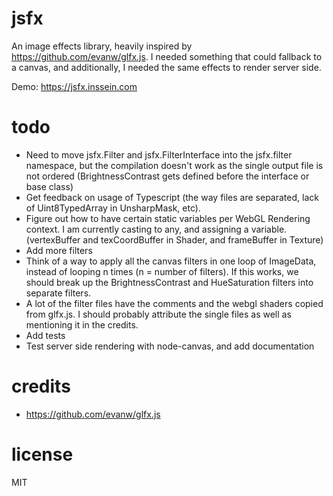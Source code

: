 # jsfx

An image effects library, heavily inspired by https://github.com/evanw/glfx.js. I needed something that could fallback to a canvas, and additionally, I needed the same effects to render server side.

Demo: https://jsfx.inssein.com

# todo

* Need to move jsfx.Filter and jsfx.FilterInterface into the jsfx.filter namespace, but the compilation doesn't work as the single output file is not ordered (BrightnessContrast gets defined before the interface or base class)
* Get feedback on usage of Typescript (the way files are separated, lack of Uint8TypedArray in UnsharpMask, etc).
* Figure out how to have certain static variables per WebGL Rendering context. I am currently casting to any, and assigning a variable. (vertexBuffer and texCoordBuffer in Shader, and frameBuffer in Texture)
* Add more filters
* Think of a way to apply all the canvas filters in one loop of ImageData, instead of looping n times (n = number of filters). If this works, we should break up the BrightnessContrast and HueSaturation filters into separate filters.
* A lot of the filter files have the comments and the webgl shaders copied from glfx.js. I should probably attribute the single files as well as mentioning it in the credits.
* Add tests
* Test server side rendering with node-canvas, and add documentation


# credits
* https://github.com/evanw/glfx.js

# license

MIT
